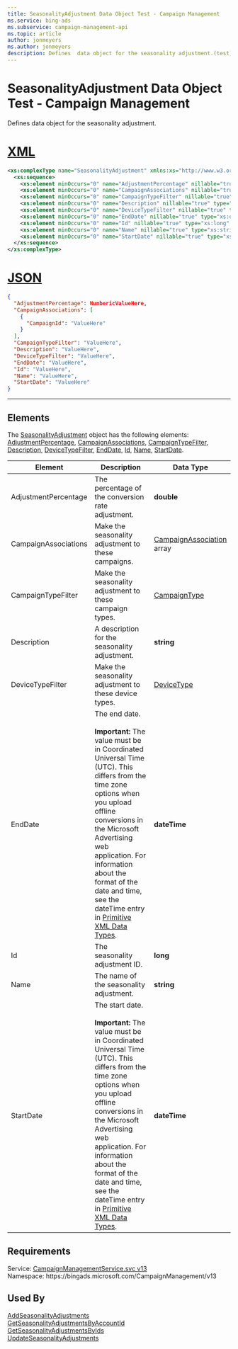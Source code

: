 ```yaml
---
title: SeasonalityAdjustment Data Object Test - Campaign Management
ms.service: bing-ads
ms.subservice: campaign-management-api
ms.topic: article
author: jonmeyers
ms.author: jonmeyers
description: Defines  data object for the seasonality adjustment.(test)
---
```

# SeasonalityAdjustment Data Object Test - Campaign Management
Defines  data object for the seasonality adjustment.

# [XML](#tab/xml)

```xml
<xs:complexType name="SeasonalityAdjustment" xmlns:xs="http://www.w3.org/2001/XMLSchema">
  <xs:sequence>
    <xs:element minOccurs="0" name="AdjustmentPercentage" nillable="true" type="xs:double" />
    <xs:element minOccurs="0" name="CampaignAssociations" nillable="true" type="tns:ArrayOfCampaignAssociation" />
    <xs:element minOccurs="0" name="CampaignTypeFilter" nillable="true" type="tns:CampaignType" />
    <xs:element minOccurs="0" name="Description" nillable="true" type="xs:string" />
    <xs:element minOccurs="0" name="DeviceTypeFilter" nillable="true" type="tns:DeviceType" />
    <xs:element minOccurs="0" name="EndDate" nillable="true" type="xs:dateTime" />
    <xs:element minOccurs="0" name="Id" nillable="true" type="xs:long" />
    <xs:element minOccurs="0" name="Name" nillable="true" type="xs:string" />
    <xs:element minOccurs="0" name="StartDate" nillable="true" type="xs:dateTime" />
  </xs:sequence>
</xs:complexType>
```

# [JSON](#tab/json)

```json
{
  "AdjustmentPercentage": NumbericValueHere,
  "CampaignAssociations": [
    {
      "CampaignId": "ValueHere"
    }
  ],
  "CampaignTypeFilter": "ValueHere",
  "Description": "ValueHere",
  "DeviceTypeFilter": "ValueHere",
  "EndDate": "ValueHere",
  "Id": "ValueHere",
  "Name": "ValueHere",
  "StartDate": "ValueHere"
}
```

-----

## <a name="elements"></a>Elements

The [SeasonalityAdjustment](seasonalityadjustment.md) object has the following elements: [AdjustmentPercentage](#adjustmentpercentage), [CampaignAssociations](#campaignassociations), [CampaignTypeFilter](#campaigntypefilter), [Description](#description), [DeviceTypeFilter](#devicetypefilter), [EndDate](#enddate), [Id](#id), [Name](#name), [StartDate](#startdate).

|Element|Description|Data Type|
|-----------|---------------|-------------|
|<a name="adjustmentpercentage"></a>AdjustmentPercentage|The percentage of the conversion rate adjustment.|**double**|
|<a name="campaignassociations"></a>CampaignAssociations|Make the seasonality adjustment to these campaigns.|[CampaignAssociation](campaignassociation.md) array|
|<a name="campaigntypefilter"></a>CampaignTypeFilter|Make the seasonality adjustment to these campaign types. |[CampaignType](campaigntype.md)|
|<a name="description"></a>Description|A description for the seasonality adjustment.|**string**|
|<a name="devicetypefilter"></a>DeviceTypeFilter|Make the seasonality adjustment to these device types.|[DeviceType](devicetype.md)|
|<a name="enddate"></a>EndDate|The end date.<br/><br/>**Important:** The value must be in Coordinated Universal Time (UTC). This differs from the time zone options when you upload offline conversions in the Microsoft Advertising web application. For information about the format of the date and time, see the dateTime entry in [Primitive XML Data Types](https://go.microsoft.com/fwlink/?linkid=859198).|**dateTime**|
|<a name="id"></a>Id|The seasonality adjustment ID.|**long**|
|<a name="name"></a>Name|The name of the seasonality adjustment.|**string**|
|<a name="startdate"></a>StartDate|The start date.<br/><br/>**Important:** The value must be in Coordinated Universal Time (UTC). This differs from the time zone options when you upload offline conversions in the Microsoft Advertising web application. For information about the format of the date and time, see the dateTime entry in [Primitive XML Data Types](https://go.microsoft.com/fwlink/?linkid=859198).|**dateTime**|

## Requirements
Service: [CampaignManagementService.svc v13](https://campaign.api.bingads.microsoft.com/Api/Advertiser/CampaignManagement/v13/CampaignManagementService.svc)  
Namespace: https\://bingads.microsoft.com/CampaignManagement/v13  

## Used By
[AddSeasonalityAdjustments](addseasonalityadjustments.md)  
[GetSeasonalityAdjustmentsByAccountId](getseasonalityadjustmentsbyaccountid.md)  
[GetSeasonalityAdjustmentsByIds](getseasonalityadjustmentsbyids.md)  
[UpdateSeasonalityAdjustments](updateseasonalityadjustments.md)  
